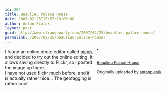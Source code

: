 ```yaml
---
id: 204
title: Beaulieu Palace House
date: 2007-02-25T15:57:10+00:00
author: Anton Piatek
layout: post
guid: http://www.strangeparty.com/2007/02/25/beaulieu-palace-house/
permalink: /2007/02/25/beaulieu-palace-house/
---
```

<div style="float: right; margin-left: 10px; margin-bottom: 10px;">
  <a href="http://www.flickr.com/photos/antonpiatek/402055810/" title="photo sharing"><img src="http://farm1.static.flickr.com/126/402055810_476eca2d2f_m.jpg" alt="" style="border: solid 2px #000000;" /></a><br /> <br /> <span style="font-size: 0.9em; margin-top: 0px;"><br /> <a href="http://www.flickr.com/photos/antonpiatek/402055810/">Beaulieu Palace House</a><br /> <br /> Originally uploaded by <a href="http://www.flickr.com/people/antonpiatek/">antonpiatek</a>.<br /> </span>
</div>

I found an online photo editor called [picnik](http://www.picnik.com) and decided to try out the online editing. It allows saving directly to Flickr, so I posted the image up there.  
I have not used flickr much before, and it is actually rather nice&#8230; The geotagging is rather cool!  
<br clear="all" />